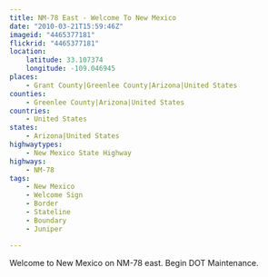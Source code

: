 ```yaml
---
title: NM-78 East - Welcome To New Mexico
date: "2010-03-21T15:59:46Z"
imageid: "4465377181"
flickrid: "4465377181"
location:
    latitude: 33.107374
    longitude: -109.046945
places:
    - Grant County|Greenlee County|Arizona|United States
counties:
    - Greenlee County|Arizona|United States
countries:
    - United States
states:
    - Arizona|United States
highwaytypes:
    - New Mexico State Highway
highways:
    - NM-78
tags:
    - New Mexico
    - Welcome Sign
    - Border
    - Stateline
    - Boundary
    - Juniper

---
```

Welcome to New Mexico on NM-78 east.  Begin DOT Maintenance.